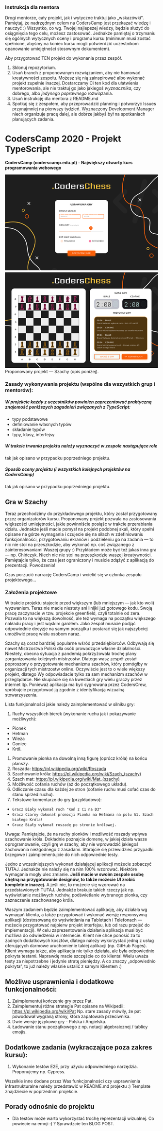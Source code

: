 ### Instrukcja dla mentora
Drogi mentorze, cały projekt, jak i wytyczne traktuj jako „wskazówki". 
Pamiętaj, że nadrzędnym celem na CodersCamp jest przekazać wiedzę i nauczyć :) 
Wszystko, co wg. Twojej najlepszej wiedzy, będzie służyć do osiągnięcia tego celu, możesz zastosować. 
Jednakże pamiętaj o trzymaniu się ogólnych wytycznych oceny i programu kursu (minimum musi zostać spełnione, abyśmy na koniec kursu mogli potwierdzić uczestnikom opanowanie umiejętności stosownym dokumentem).

Aby przygotować TEN projekt do wykonania przez zespół.
1. Sklonuj repozytorium.
2. Usuń branch z proponowanym rozwiązaniem, aby nie hamować kreatywności zespołu. 
Możesz się nią zainspirować albo wykonać projekt zupełnie inaczej. 
Dostarczamy Ci ten kod dla ułatwienia mentorowania, ale nie traktuj go jako jakiegoś _wyznacznika_, czy dobrego, albo _jedynego poprawnego_ rozwiązania.
3. Usuń instrukcję dla mentora z README.md
4. Spotkaj się z zespołem, aby przeprowadzić planning i potworzyć Issues przynajmniej na pierwszy tydzień.
Wyznaczony Development Manager niech organizuje pracę dalej, ale dobrze jakbyś był na spotkaniach planujących zadania.

# CodersCamp 2020 - Projekt TypeScript
**CodersCamp (coderscamp.edu.pl) - Największy otwarty kurs programowania webowego** 

![Szachy - Ekrany](./.github/images/SzachyEkrany.png)
Proponowany projekt — Szachy (opis poniżej).

### Zasady wykonywania projektu (wspólne dla wszystkich grup i mentorów): 

##### W projekcie każdy z uczestników powinien zaprezentować praktyczną znajomość poniższych zagadnień związanych z TypeScript:
- typy podstawowe
- definiowanie własnych typów
- składanie typów
- typy, klasy, interfejsy

##### W trakcie trwania projektu należy wyznaczyć w zespole następujące role
tak jak opisano w przypadku poprzedniego projektu.

##### Sposób oceny projektu (i wszystkich kolejnych projektów na CodersCamp)
tak jak opisano w przypadku poprzedniego projektu.

## Gra w Szachy
Teraz przechodzimy do przykładowego projektu, który został przygotowany przez organizatorów kursu.
Proponowany projekt pozwala na zastosowania większości umiejętności, jakie powinniście posiąśc w trakcie przerabiania działu.
Jednakże jeśli macie pomysł na projekt podobnej skali, który spełni opisane na górze wymagania i czujecie się na siłach
w zdefiniowaniu funkcjonalności, przygotowaniu ekranów i podzieleniu go na zadania — to nic nie stoi na przeszkodzie,
aby wykonać np. coś związanego z zainteresowaniami Waszej grupy :)
Przykładem może być też jakaś inna gra — np. Chińczyk. Niech nic nie stoi na przeszkodzie waszej kreatywności.
Pamiętajcie tylko, że czas jest ograniczony i musicie zdążyć z aplikacją do prezentacji. Powodzenia!
 
Czas porzucić narrację CodersCamp i wcielić się w członka zespołu projektowego...

### Założenia projektowe
W trakcie projektu stajecie przed większym (lub mniejszym — jak kto woli) wyzwaniem.
Teraz nie macie niestety ani linijki już gotowego kodu. Swoją pracę zaczynacie w tzw. projekcie greenfield, czyli totalnie od zera.
Pozwala to na większą dowolność, ale też wymaga na początku większego nakładu pracy i jest wąskim gardłem. 
Jako zespół musicie podjąć odpowiednie decyzje na samym początku i postarać się jak najszybciej umożliwić pracę wielu osobom naraz.

Szachy są coraz bardziej popularne wśród przedsiębiorców. Odbywają się nawet Mistrzostwa Polski dla osób prowadzące własne działalności.
Niestety, obecna sytuacja z pandemią pokrzyżowała trochę plany zorganizowania kolejnych mistrzostw.
Dlatego wasz zespół został poproszony o przygotowanie mechanizmu szachów, który pomógłby w organizacji tych mistrzostw online.
Oczywiście jest to o wiele większy projekt, dlatego Wy odpowiadacie tylko za sam mechanizm szachów w przeglądarce.
Nie skupiacie się na kwestiach gry wielu graczy przez internet itp.
Ponieważ aplikacja ma być sygnowana przez CodersCrew, spróbujcie przygotować ją zgodnie z identyfikacją wizualną stowarzyszenia.

Lista funkjonalności jakie należy zaimplementować w silniku gry:
1. Ruchy wszystkich bierek (wykonanie ruchu jak i pokazywanie możliwych):
  - Pionek
  - Hetman
  - Wieża
  - Goniec
  - Król.
1. Promowanie pionka na dowolną inną figurę (oprócz króla) na końcu planszy.
1. Roszada: https://pl.wikipedia.org/wiki/Roszada
1. Szachowanie króla: https://pl.wikipedia.org/wiki/Szach_(szachy)
1. Szach mat: https://pl.wikipedia.org/wiki/Mat_(szachy)
1. Możliwość cofania ruchów (aż do początkowego układu).
1. Odliczanie czasu dla każdej ze stron (cofanie ruchu musi cofać czas do stanu sprzed ruchu).
1. Tekstowe komentarze do gry (przykładowo):
  - `Gracz Biały wykonał ruch "Koń z C1 na D3"`
  - `Gracz Czarny dokonał promocji Pionka na Hetmana na polu A1. Szach białego Króla!`
  - `Gracz Biały wykonał roszadę po stronie królowej.`
  
Uwaga: Pamiętajcie, że na ruchy pionków i możliwość roszady wpływa szachowanie króla. 
Dokładnie poznajcie domenę, w jakiej działa wasze oprogramowanie, czyli grę w szachy, aby nie wprowadzić jakiegoś zachowania niezgodnego z zasadami. 
Starajcie się przewidzieć przypadki brzegowe i zaimplementujcie do nich odpowiednie testy.

Jedno z wcześniejszych wykonań działającej aplikacji możecie zobaczyć TUTAJ. Jednakże nie należy się na nim 100% wzorować.
Niektóre wymagania mogły ulec zmianie.
**Jeśli macie w swoim zespole osobę chętną na przygotowanie designów, to także możecie UI zrobić kompletnie inaczej.**
A jeśli nie, to możecie się wzorować na przedstawionych TUTAJ. Jednakże brakuje takich rzeczy jak np. wyświetlanie możliwych ruchów,
podświetlanie wybranego pionka, czy zaznaczenie szachowanego króla.

Waszym zadaniem będzie zaimplementować aplikację, aby działała wg wymagań klienta, a także przygotować i wykonać
wersję responsywną aplikacji (dostosowaną do wyświetlania na Tabletach i Telefonach — możecie przygotować najpierw projekt interfejsu, lub od razu przejść do implementacji).
W celu zaprezentowania działania aplikacja musi być możliwa do odwiedzenia w internecie.
Klient nie chce ponosić za to żadnych dodatkowych kosztów, dlatego należy wykorzystać jedną z usług oferujących darmowe
uruchomienie takiej aplikacji (np. GitHub Pages).
Klient wymaga także, aby aplikacja nie tylko działała, ale była odpowiednio pokryta testami.
Naprawdę macie szczęście co do klienta! Wielu uważa testy za niepotrzebne i jedynie stratę pieniędzy.
A co znaczy „odpowiednio pokryta”, to już należy właśnie ustalić z samym Klientem :) 

## Możliwe usprawnienia i dodatkowe funkcjonalności:
1. Zaimplementuj kończenie gry przez Pat.
1. Zaimplementuj różne strategie Pat opisane na Wikipedii: https://pl.wikipedia.org/wiki/Pat Np. stare zasady mówiły, że pat powodował wygraną strony, która zapatowała przeciwnika.
1. Dwie wersje językowe gry - Polska i Angielska.
1. Ładowanie stanu początkowego z np. notacji algebraicznej / tablicy emojis.

## Dodatkowe zadania (wykraczające poza zakres kursu):
1. Wykonanie testów E2E, przy użyciu odpowiedniego narzędzia. Proponujemy np. Cypress.

Wszelkie inne dodane przez Was funkcjonalności czy usprawnienia infrastrukturalne należy przedstawić w README.md projektu :)
Template znajdziecie w poprzednim projekcie.

## Porady odnośnie do projektu
- Dla testów może warto wykorzystać trochę reprezentacji wizualnej. Co powiecie na emoji :) ? 
Sprawdzcie ten BLOG POST.
